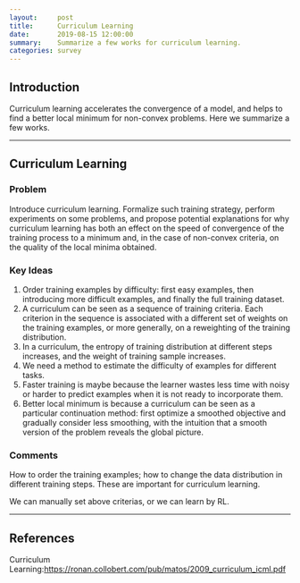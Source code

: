 ```yaml
---
layout:     post
title:      Curriculum Learning 
date:       2019-08-15 12:00:00
summary:    Summarize a few works for curriculum learning.
categories: survey
---
```


## Introduction

Curriculum learning accelerates the convergence of a model, and helps to find a better local minimum for non-convex problems. Here we summarize a few works.

---

## Curriculum Learning

### Problem

Introduce curriculum learning. Formalize such training strategy, perform experiments on some problems, and propose potential explanations for why curriculum learning has both an effect on the speed of convergence of the training process to a minimum and, in the case of non-convex criteria, on the quality of the local minima obtained.

### Key Ideas

1. Order training examples by difficulty: first easy examples, then introducing more difficult examples, and finally the full training dataset.
2. A curriculum can be seen as a sequence of training criteria. Each criterion in the sequence is associated with a different set of weights on the training examples, or more generally, on a reweighting of the training distribution.
3. In a curriculum, the entropy of training distribution at different steps increases, and the weight of training sample increases. 
4. We need a method to estimate the difficulty of examples for different tasks.
5. Faster training is maybe because the learner wastes less time with noisy or harder to predict examples when it is not ready to incorporate them.
6. Better local minimum is because a curriculum can be seen as a particular continuation method: first optimize a smoothed objective and gradually consider less smoothing, with the intuition that a smooth version of the problem reveals the global picture.

### Comments

How to order the training examples; how to change the data distribution in different training steps. These are important for curriculum learning.

We can manually set above criterias, or we can learn by RL.

---

## References

Curriculum Learning:<https://ronan.collobert.com/pub/matos/2009_curriculum_icml.pdf>


